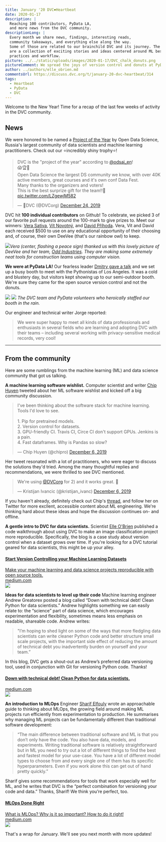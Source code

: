 ```yaml
---
title: January '20 DVC❤️Heartbeat
date: 2020-01-17
description: |
  Reaching 100 contributors, PyData LA,
  and more news from the DVC community.
descriptionLong: |
  Every month we share news, findings, interesting reads,
  community takeaways, and everything else along the way.
  Some of those are related to our brainchild DVC and its journey. The others
  are a collection of exciting stories and ideas centered around ML best
  practices and workflow.
picture: ../../static/uploads/images/2020-01-17/DVC_chalk_donuts.png
pictureComment: We spread the joys of version control and donuts at PyData LA.
author: ../authors/elle_obrien.md
commentsUrl: https://discuss.dvc.org/t/january-20-dvc-heartbeat/314
tags:
  - Heartbeat
  - PyData
  - DVC
---
```


Welcome to the New Year! Time for a recap of the last few weeks of activity in
the DVC community.

## News

We were honored to be named a [Project of the Year](https://ods.ai/awards/2019/)
by Open Data Science, Russia's largest community of data scientists and machine
learning practitioners. Check out our ⭐️incredibly shiny trophy⭐️!

<blockquote class="twitter-tweet"><p lang="en" dir="ltr">DVC is the &quot;project of the year&quot; according to <a href="https://twitter.com/odsai_en?ref_src=twsrc%5Etfw">@odsai_en</a>!<br>😱🏆🎉<br>Open Data Science the largest DS community we know, with over 40K active members, great courses and it&#39;s own conf Data Fest.<br>Many thanks to the organizers and voters!<br>This is the best surprize gift for the team!!🥳 <a href="https://t.co/LZgewjM582">pic.twitter.com/LZgewjM582</a></p>&mdash; 🦉DVC (@DVCorg) <a href="https://twitter.com/DVCorg/status/1209544709930016768?ref_src=twsrc%5Etfw">December 24, 2019</a></blockquote> <script async src="https://platform.twitter.com/widgets.js" charset="utf-8"></script>

DVC hit **100 individual contributors** on Github! To celebrate, we picked 3 of
our favorite pull requests around the 100-mark to give prizes to. Meet our
winners: [Vera Sativa](https://github.com/verasativa/),
[Vít Novotný](https://twitter.com/tweetiko), and
[David Příhoda](https://twitter.com/david_prihoda). Vera, Vít and David each
received \$500 to use on any educational opportunity of their choosing and, of
course, their own DeeVee (that's our rainbow owl) to keep.

![](/uploads/images/2020-01-17/odd_with_deevee.png)_Vera (center, flashing a
peace sign) thanked us with this lovely picture of DeeVee and her team,
[Odd Industries](https://odd.co/en/). They are making some extremely neat tools
for construction teams using computer vision._

**We were at PyData LA!** Our fearless leader
[Dmitry gave a talk](https://www.youtube.com/watch?v=7Wsd6V0k4Oc) and we set up
a busy booth to meet with the Pythonistas of Los Angeles. It was a cold and
blustery day, but visitors kept showing up to our semi-outdoor booth. We're sure
they came for the open source version control and not the donuts.

![](/uploads/images/2020-01-17/py_data1.jpeg)
![](/uploads/images/2020-01-17/py_data2.jpeg) _The DVC team and PyData
volunteers who heroically staffed our booth in the rain._

Our engineer and technical writer Jorge reported:

> We were super happy to meet all kinds of data professionals and enthusiasts in
> several fields who are learning and adopting DVC with their teams – including
> several working with privacy-sensitive medical records, very cool!

<hr>

## From the community

Here are some rumblings from the machine learning (ML) and data science
community that got us talking.

**A machine learning software wishlist.** Computer scientist and writer
[Chip Huyen](https://twitter.com/chipro) tweeted about her ML software wishlist
and kicked off a big community discussion.

<blockquote class="twitter-tweet"><p lang="en" dir="ltr">I&#39;ve been thinking about the software stack for machine learning. Tools I&#39;d love to see.<br><br>1. Pip for pretrained models.<br>2. Version control for datasets.<br>3. GPU-friendly CI. Travis CI, Circe CI don&#39;t support GPUs. Jenkins is a pain.<br>4. Fast dataframes. Why is Pandas so slow?</p>&mdash; Chip Huyen (@chipro) <a href="https://twitter.com/chipro/status/1202815757593108480?ref_src=twsrc%5Etfw">December 6, 2019</a></blockquote> <script async src="https://platform.twitter.com/widgets.js" charset="utf-8"></script>

Her tweet resonated with a lot of practitioners, who were eager to discuss the
solutions they'd tried. Among the many thoughtful replies and recommendations,
we were thrilled to see DVC mentioned.

<blockquote class="twitter-tweet"><p lang="en" dir="ltr">We&#39;re using <a href="https://twitter.com/DVCorg?ref_src=twsrc%5Etfw">@DVCorg</a> for 2) and it works great. 🙂</p>&mdash; Kristijan Ivancic (@kristijan_ivanc) <a href="https://twitter.com/kristijan_ivanc/status/1202879739716870144?ref_src=twsrc%5Etfw">December 6, 2019</a></blockquote> <script async src="https://platform.twitter.com/widgets.js" charset="utf-8"></script>

If you haven't already, definitely check out Chip's
[thread](https://twitter.com/chipro/status/1202815757593108480), and follow her
on Twitter for more excllent, accessible content about ML engineering. We're
thinking hard about these ideas and hope the discussion continues on- and
offline.

**A gentle intro to DVC for data scientists.** Scientist
[Elle O'Brien](https://twitter.com/andronovhopf) published a code walkthrough
about using DVC to make an image classification project more reproducible.
Specifically, the blog is a case study about version control when a dataset
grows over time. If you're looking for a DVC tutorial geared for data
scientists, this might be up your alley.

<a href="https://towardsdatascience.com/start-version-controlling-your-machine-learning-datasets-2b872e109856" class="external-link-preview">
  <section class="elp-content-holder">
    <div class="elp-description-holder">
      <h4 class="elp-title">Start Version Controlling your Machine Learning Datasets</h4>
      <div class="elp-description">Make your machine learning and data science projects reproducible with open source tools.</div>
      <div class="elp-link">medium.com</div>
    </div>
    <div class="elp-image-holder">
      <img src="/uploads/images/2020-01-17/medium_1.png" />
    </div>
  </section>
</a>

**Ideas for data scientists to level up their code** Machine learning engineer
Andrew Greatorex posted a blog called “Down with technical debt! Clean Python
for data scientists.” Andrew highlights something we can easily relate to: the
“science” part of data science, which encourages experimentation and
flexibility, sometimes means less emphasis on readable, shareable code. Andrew
writes:

> "I’m hoping to shed light on some of the ways that more fledgling data
> scientists can write cleaner Python code and better structure small scale
> projects, with the important side effect of reducing the amount of technical
> debt you inadvertently burden on yourself and your team.”

In this blog, DVC gets a shout-out as Andrew’s preferred data versioning tool,
used in conjunction with Git for versioning Python code. Thanks!

<a href="https://towardsdatascience.com/down-with-technical-debt-clean-python-for-data-scientists-aa7592eff7fc" class="external-link-preview">
  <section class="elp-content-holder">
    <div class="elp-description-holder">
      <h4 class="elp-title">Down with technical debt! Clean Python for data scientists.</h4>
      <div class="elp-description"></div>
      <div class="elp-link">medium.com</div>
    </div>
    <div class="elp-image-holder">
      <img src="/uploads/images/2020-01-17/medium_2.png" />
    </div>
  </section>
</a>

**An introduction to MLOps** Engineer
[Sharif Elfouly](https://twitter.com/elfouly_sharif) wrote an approachable guide
to thinking about MLOps, the growing field around making ML projects run
efficiently from experimentation to production. He summarises why managing ML
projects can be fundamentally different than traditional software development:

> “The main difference between traditional software and ML is that you don’t
> only have the code. You also have data, models, and experiments. Writing
> traditional software is relatively straightforward but in ML you need to try
> out a lot of different things to find the best and fastest model for your
> use-case. You have a lot of different model types to choose from and every
> single one of them has its specific hyperparameters. Even if you work alone
> this can get out of hand pretty quickly.”

Sharif gives some recommendations for tools that work especially well for ML,
and he writes that DVC is the “perfect combination for versioning your code and
data.” Thanks, Sharif! We think you’re perfect, too.

<a href="https://towardsdatascience.com/down-with-technical-debt-clean-python-for-data-scientists-aa7592eff7fc" class="external-link-preview">
  <section class="elp-content-holder">
    <div class="elp-description-holder">
      <h4 class="elp-title">MLOps Done Right</h4>
      <div class="elp-description">What is MLOps? Why is it so important? How to do it right!</div>
      <div class="elp-link">medium.com</div>
    </div>
    <div class="elp-image-holder">
      <img src="/uploads/images/2020-01-17/medium_3.png" />
    </div>
  </section>
</a>

That's a wrap for January. We'll see you next month with more updates!
